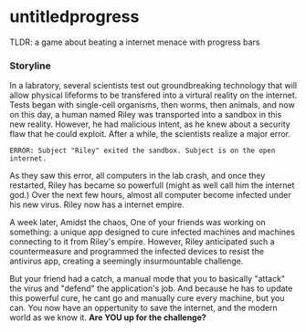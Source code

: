 # untitledprogress

TLDR: a game about beating a internet menace with progress bars

### Storyline
In a labratory, several scientists test out groundbreaking technology that will allow physical lifeforms to be transfered into a virtural reality on the internet. Tests began with single-cell organisms, then worms, then animals, and now on this day, a human named Riley was transported into a sandbox in this new reality. However, he had malicious intent, as he knew about a security flaw that he could exploit. After a while, the scientists realize a major error.

```ERROR: Subject "Riley" exited the sandbox. Subject is on the open internet.```

As they saw this error, all computers in the lab crash, and once they restarted, Riley has became so powerfull (might as well call him the internet god.)
Over the next few hours, almost all computer become infected under his new virus. Riley now has a internet empire.

A week later, Amidst the chaos, One of your friends was working on something: a unique app designed to cure infected machines and machines connecting to it from Riley's empire. However, Riley anticipated such a countermeasure and programmed the infected devices to resist the antivirus app, creating a seemingly insurmountable challenge.

But your friend had a catch, a manual mode that you to basically "attack" the virus and "defend" the application's job. And because he has to update this powerful cure, he cant go and manually cure every machine, but you can.
You now have an oppertunity to save the internet, and the modern world as we know it. **Are YOU up for the challenge?**
